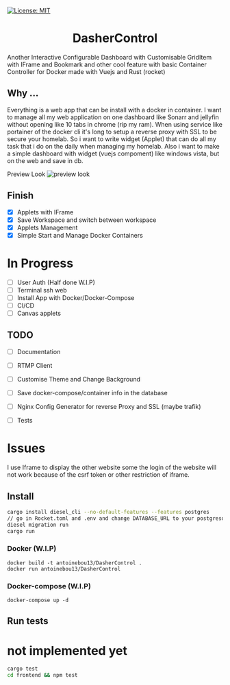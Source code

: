 <p>
  <a href="#" target="_blank">
    <img alt="License: MIT" src="https://img.shields.io/badge/License-MIT-yellow.svg" />
  </a>
</p>

<h1 align="center">DasherControl</h1>
<p>Another Interactive Configurable Dashboard with Customisable GridItem with IFrame and Bookmark and other cool feature with basic Container Controller for Docker
  made with Vuejs and Rust (rocket)
</p>

<h2>Why ...</h2>
<p>
  Everything is a web app that can be install with a docker in container. I want to manage all my web application on one dashboard like Sonarr and jellyfin without opening 
  like 10 tabs in chrome (rip my ram). When using service like portainer of the docker cli it's long to setup a reverse proxy with SSL to be secure your homelab. So i want to     write widget (Applet) that can do all my task that i do on the daily when managing my homelab. 
  Also i want to make a simple dashboard with widget (vuejs compoment) like windows vista, but on the web and save in db.
</p>

Preview Look
![preview look](https://raw.githubusercontent.com/antoinebou13/DasherControl/main/images/DasherControl.png)

## Finish

- [x] Applets with IFrame
- [x] Save Workspace and switch between workspace
- [X] Applets Management 
- [X] Simple Start and Manage Docker Containers

# In Progress

- [ ] User Auth (Half done W.I.P)
- [ ] Terminal ssh web
- [ ] Install App with Docker/Docker-Compose
- [ ] CI/CD
- [ ] Canvas applets

## TODO
- [ ] Documentation
- [ ] RTMP Client
- [ ] Customise Theme and Change Background
- [ ] Save docker-compose/container info in the database
- [ ] Nginx Config Generator for reverse Proxy and SSL (maybe trafik)
- [ ] Tests


# Issues
I use Iframe to display the other website some the login of the website will not work because of the csrf token or other restriction of iframe.

## Install

```sh
cargo install diesel_cli --no-default-features --features postgres
// go in Rocket.toml and .env and change DATABASE_URL to your postgresql server
diesel migration run
cargo run
```

### Docker  (W.I.P)
```
docker build -t antoinebou13/DasherControl .
docker run antoinebou13/DasherControl
```


### Docker-compose (W.I.P)
```
docker-compose up -d
```

## Run tests
# not implemented yet
```sh
cargo test
cd frontend && npm test
```
